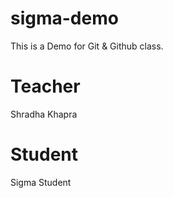 # sigma-demo
This is a Demo for Git &amp; Github class.

# Teacher
Shradha Khapra

# Student
Sigma Student